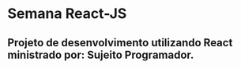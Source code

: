 # Semana React-JS

## Projeto de desenvolvimento utilizando React ministrado por: Sujeito Programador.
